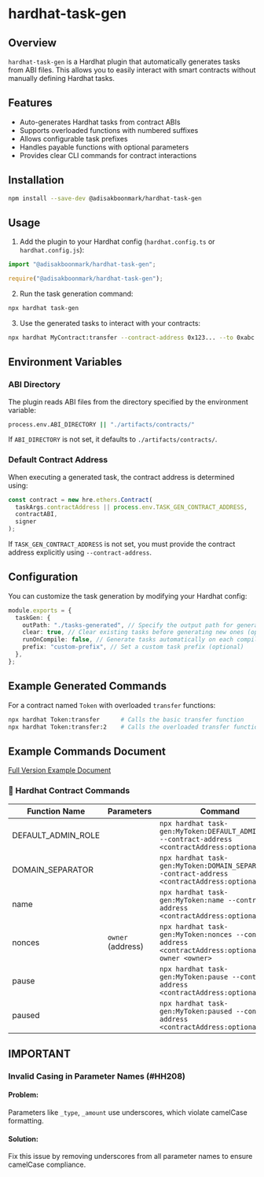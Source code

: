 # hardhat-task-gen

## Overview

`hardhat-task-gen` is a Hardhat plugin that automatically generates tasks from ABI files. This allows you to easily interact with smart contracts without manually defining Hardhat tasks.

## Features

- Auto-generates Hardhat tasks from contract ABIs
- Supports overloaded functions with numbered suffixes
- Allows configurable task prefixes
- Handles payable functions with optional parameters
- Provides clear CLI commands for contract interactions

## Installation

```sh
npm install --save-dev @adisakboonmark/hardhat-task-gen
```

## Usage

1. Add the plugin to your Hardhat config (`hardhat.config.ts` or `hardhat.config.js`):

```ts
import "@adisakboonmark/hardhat-task-gen";
```

```js
require("@adisakboonmark/hardhat-task-gen");
```

2. Run the task generation command:

```sh
npx hardhat task-gen
```

3. Use the generated tasks to interact with your contracts:

```sh
npx hardhat MyContract:transfer --contract-address 0x123... --to 0xabc... --amount 1000
```

## Environment Variables

### ABI Directory

The plugin reads ABI files from the directory specified by the environment variable:

```sh
process.env.ABI_DIRECTORY || "./artifacts/contracts/"
```

If `ABI_DIRECTORY` is not set, it defaults to `./artifacts/contracts/`.

### Default Contract Address

When executing a generated task, the contract address is determined using:

```ts
const contract = new hre.ethers.Contract(
  taskArgs.contractAddress || process.env.TASK_GEN_CONTRACT_ADDRESS,
  contractABI,
  signer
);
```

If `TASK_GEN_CONTRACT_ADDRESS` is not set, you must provide the contract address explicitly using `--contract-address`.

## Configuration

You can customize the task generation by modifying your Hardhat config:

```ts
module.exports = {
  taskGen: {
    outPath: "./tasks-generated", // Specify the output path for generated tasks (optional)
    clear: true, // Clear existing tasks before generating new ones (optional)
    runOnCompile: false, // Generate tasks automatically on each compile (optional)
    prefix: "custom-prefix", // Set a custom task prefix (optional)
  },
};
```

## Example Generated Commands

For a contract named `Token` with overloaded `transfer` functions:

```sh
npx hardhat Token:transfer      # Calls the basic transfer function
npx hardhat Token:transfer:2    # Calls the overloaded transfer function
```

## Example Commands Document

[Full Version Example Document](./demo-tasks-generated/TASK_LIST.md)

### 📜 Hardhat Contract Commands

| Function Name      | Parameters        | Command                                                                                             |
| ------------------ | ----------------- | --------------------------------------------------------------------------------------------------- |
| DEFAULT_ADMIN_ROLE |                   | `npx hardhat task-gen:MyToken:DEFAULT_ADMIN_ROLE --contract-address <contractAddress:optional>`     |
| DOMAIN_SEPARATOR   |                   | `npx hardhat task-gen:MyToken:DOMAIN_SEPARATOR --contract-address <contractAddress:optional>`       |
| name               |                   | `npx hardhat task-gen:MyToken:name --contract-address <contractAddress:optional>`                   |
| nonces             | `owner` (address) | `npx hardhat task-gen:MyToken:nonces --contract-address <contractAddress:optional> --owner <owner>` |
| pause              |                   | `npx hardhat task-gen:MyToken:pause --contract-address <contractAddress:optional>`                  |
| paused             |                   | `npx hardhat task-gen:MyToken:paused --contract-address <contractAddress:optional>`                 |

## IMPORTANT

### Invalid Casing in Parameter Names (#HH208)

#### Problem:

Parameters like `_type`, `_amount` use underscores, which violate camelCase formatting.

#### Solution:

Fix this issue by removing underscores from all parameter names to ensure camelCase compliance.
